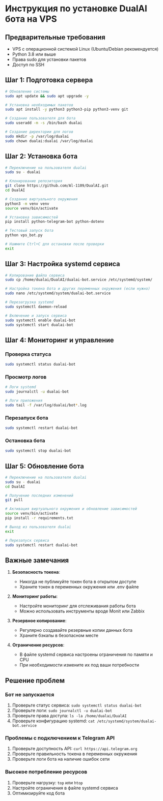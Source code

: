 # Инструкция по установке DualAI бота на VPS

## Предварительные требования
- VPS с операционной системой Linux (Ubuntu/Debian рекомендуется)
- Python 3.8 или выше
- Права sudo для установки пакетов
- Доступ по SSH

## Шаг 1: Подготовка сервера

```bash
# Обновление системы
sudo apt update && sudo apt upgrade -y

# Установка необходимых пакетов
sudo apt install -y python3 python3-pip python3-venv git

# Создание пользователя для бота
sudo useradd -m -s /bin/bash dualai

# Создание директории для логов
sudo mkdir -p /var/log/dualai
sudo chown dualai:dualai /var/log/dualai
```

## Шаг 2: Установка бота

```bash
# Переключение на пользователя dualai
sudo su - dualai

# Клонирование репозитория
git clone https://github.com/Al-1109/DualAI.git
cd DualAI

# Создание виртуального окружения
python3 -m venv venv
source venv/bin/activate

# Установка зависимостей
pip install python-telegram-bot python-dotenv

# Тестовый запуск бота
python vps_bot.py

# Нажмите Ctrl+C для остановки после проверки
exit
```

## Шаг 3: Настройка systemd сервиса

```bash
# Копирование файла сервиса
sudo cp /home/dualai/DualAI/dualai-bot.service /etc/systemd/system/

# Настройка токена бота и других переменных окружения (если нужно)
sudo nano /etc/systemd/system/dualai-bot.service

# Перезагрузка systemd
sudo systemctl daemon-reload

# Включение и запуск сервиса
sudo systemctl enable dualai-bot
sudo systemctl start dualai-bot
```

## Шаг 4: Мониторинг и управление

### Проверка статуса
```bash
sudo systemctl status dualai-bot
```

### Просмотр логов
```bash
# Логи systemd
sudo journalctl -u dualai-bot

# Логи приложения
sudo tail -f /var/log/dualai/bot*.log
```

### Перезапуск бота
```bash
sudo systemctl restart dualai-bot
```

### Остановка бота
```bash
sudo systemctl stop dualai-bot
```

## Шаг 5: Обновление бота

```bash
# Переключение на пользователя dualai
sudo su - dualai
cd DualAI

# Получение последних изменений
git pull

# Активация виртуального окружения и обновление зависимостей
source venv/bin/activate
pip install -r requirements.txt

# Выход из пользователя dualai
exit

# Перезапуск сервиса
sudo systemctl restart dualai-bot
```

## Важные замечания

1. **Безопасность токена**: 
   - Никогда не публикуйте токен бота в открытом доступе
   - Храните токен в переменных окружения или .env файле

2. **Мониторинг работы**:
   - Настройте мониторинг для отслеживания работы бота
   - Можно использовать инструменты вроде Monit или Zabbix

3. **Резервное копирование**:
   - Регулярно создавайте резервные копии данных бота
   - Храните бэкапы в безопасном месте

4. **Ограничение ресурсов**:
   - В файле systemd сервиса настроены ограничения по памяти и CPU
   - При необходимости измените их под ваши потребности

## Решение проблем

### Бот не запускается
1. Проверьте статус сервиса: `sudo systemctl status dualai-bot`
2. Проверьте логи: `sudo journalctl -u dualai-bot`
3. Проверьте права доступа: `ls -la /home/dualai/DualAI`
4. Проверьте конфигурацию systemd: `cat /etc/systemd/system/dualai-bot.service`

### Проблемы с подключением к Telegram API
1. Проверьте доступность API: `curl https://api.telegram.org`
2. Проверьте правильность токена в переменных окружения
3. Проверьте логи бота на наличие ошибок сети

### Высокое потребление ресурсов
1. Проверьте нагрузку: `top` или `htop`
2. Настройте ограничения в файле systemd сервиса
3. Оптимизируйте код бота 